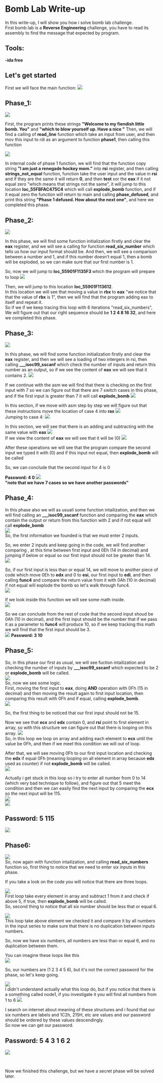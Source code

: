 # Bomb Lab Write-up
In this write-up, I will show you how i solve bomb lab challenge. <br>
First bomb lab is a **Reverse Engineering** challenge, you have to read its assembly to find the message that expected by program. <br>

## Tools:
  **-ida free**

## Let's get started

First we will face the main function:
![](/main_asm.png)

## Phase_1:

![](/phase_1_out.png)

First, the program prints these strings **"Welcome to my fiendish little bomb. You"** and **"which to blow yourself up. Have a nice "**
Then, we will find a calling of **read_line** function which take an input from user, and then mov this input to rdi as an argument to function **phase1**, then calling this function

![](/phase1_internal.png)

In internal code of phase 1 function, we will find that the function copy string **"I am just a renegade hockey mom."** into **rsi** register, and then calling **strings_not_equal** function, function take the user input and the value in **rsi** and if they are the same it will return **0**, and then **test** xor the **eax** if it not equal zero "which means that strings not the same", it will jump to this location **loc_55FBFAC475C4** which will call **explode_bomb** function, and if it equal zero the function will return to main and calling **phase_defused**, and print this string **"Phase 1 defused. How about the next one"**, and here we completed this phase.<br>

## Phase_2:

![](/phase2_internal.png)

In this phase, we will find some function initialization firstly and clear the **eax** register, and we will see a calling for function **read_six_number** which tells us how our input format should be.
And then, we will see a comparison between a number and 1, and if this number doesn’t equal 1, then a bomb will be exploded, so we can make sure that our first number is 1.

So, now we will jump to **loc_55901F1135F3** which the program will prepare to loop
![](/pics/prepare_to_loop_p2.png)

Then, we will jump to this location **loc_55901F113612**. <br>
In this location we will see that moving a value in **rbx** to **eax** "we notice that that the value of **rbx** is 1", then we will find that the program adding eax to itself and repeat it. <br>
So if we if we keep tracing this loop with 6 iterations "read_six_numbers", We will figure out that our right sequence should be **1 2 4 8 16 32**, and here we completed this phase. <br>

## Phase_3:

![](/pics/phase3_internal.png)

In this phase, we will find some function initialization firstly and clear the **eax** register, and then we will see a loading of two intergers in rsi, then calling **___isoc99_sscanf** which check the number of inputs and return this number as an output, so if we see the content of **eax** we will see that it contains 2. 
![](/pics/eax.png) <br>

If we continue with the asm we will find that there is checking on the first input with 7 so we can figure out that there are 7 switch cases in this phase, and if the first input is greater than 7 it will call **explode_bomb**
![](/pics/checking_cases.png) <br>

In this section, if we move with asm step by step we will figure out that these instructions move the location of case 4 into **rax**
![](/pics/switch_jump.png)
<br>Jumping to case 4:
![](/pics/case4.png) <br>

In this section, we will see that there is an adding and subtracting with the same value with **eax** 
![](/pics/sec_input_form.png)<br>
If we view the content of **eax** we will see that it will be (0)
![](/pics/second_input_4.png)<br>

After these operations we will see that the program compare the second input we typed it with (0) and if this input not equal, then **explode_bomb** will be called <br>
 
So, we can conclude that the second input for 4 is 0 <br>

**Password: 4 0**
![](/pics/phase3_defused.png) <br>
**"note that we have 7 cases so we have another passwords"** 

## Phase_4:
In this phase also we will as usuall some function intailization, and then we will find calling an **___isoc99_sscanf** function and comparing the **eax** which contain the output or return from this function with 2 and if not equal will call **explode_bomb** <br>
![](/pics/phase4/phase4_internal.png) <br>
So, the first information we founded is that we must enter 2 inputs. <br>

So, we enter 2 inputs and keep going in the code, we will find another comparing , at this time between first input and 0Eh (14 in decimal) and jumping if below or equal so our first input should not be greater than 14. <br>
![](/pics/phase4/first_input_14.png) <br>

So, if our first input is less than or equal 14, we will move to another piece of code which move 0Eh to **edx** and 0 to **esi**, our first input to **edi**, and then calling **func4** and compare the return value from it with 0Ah (10 in decimal) if not equal will explode the bomb so let's walk through func4. <br>
![](/pics/phase4/func4_out.png) <br>

If we look inside this function we will see some math inside. <br>
![](/pics/phase4/end_phase4.png) <br>

So we can conclude from the rest of code that the second input shoud be 0Ah (10 in decimal), and the first input should be the number that if we pass it as a parameter to **func4** will produce 10, so if we keep tracking this math we will find that the first input should be 3. <br>
![](/pics/phase4/phase4_defused.png)
**Password: 3 10**
<br>

## Phase_5:

So, in this phase our first as usual, we will see fuction intailization and checking the number of inputs by **___isoc99_sscanf** which expected to be 2 or **explode_bomb** will be called.<br>
![](/pics/phase5/phase5_internal.png) <br>
So, now we see some logic. <br>
First, moving the first input to **eax**, doing **AND** operation with 0Fh (15 in decimal) and then moving the result again to first input location, then comparing this result with 0Fh and if equal, calling **explode_bomb**. <br>
![](/pics/phase5/make_sure_!15.png)<br>

So, the first thing to be noticed that our first input should not be 15. <br>

Now we see that **ecx** and **edx** contain 0, and **rsi** point to first element in array, so with this structure we can figure out that there is looping on this array. <br0>
![](/pics/phase5/loop_structure.png) <br>
So, in this loop we loop on array and adding each element to **ecx** until the value be 0Fh, and then if we meet this condition we will out of loop. <br>

After that, we will see moving 0Fh to our first input location and checking the **edx** if equal 0Fh (meaning looping on all element in array because **edx** used as counter) if not **explode_bomb** will be called. <br>
![](/pics/phase5/looping_all_array.png)<br>

Actually i get stuck in this loop so i try to enter all number from 0 to 14 (which very bad technique to follow), and figure out that 5 meet the condition and then we can easily find the next input by comparing the **ecx** so the next input will be 115.<br>
![](/pics/phase5/second_input.png)<br>
![](/pics/phase5/rcs.png)<br>

## Password: 5 115 
![](/pics/phase5/result.png)<br>

## Phase6:

![](/pics/phase6/phase6_internal.png)<br>
So, now again with function intailization, and calling **read_six_numbers** function so, first thing to notice that we need to enter six inputs in this phase. <br>

If you take a look on the code you will notice that there are three loops. <br>

![](/pics/phase6/no_number_greater_than_6.png)<br>
First loop take every element in array and subtract 1 from it and check if above 5, if true, then **explode_bomb** will be called.<br>
So, second thing to notice that all six number should be less that or equal 6.<br>

![](/pics/phase6/second_loop.png)<br>
This loop take above element we checked it and compare it by all numbers in the input series to make sure that there is no duplication between inputs numbers. <br>

So, now we have six numbers, all numbers are less than or equal 6, and no duplication between them.<br>

You can imagine these loops like this <br>
![](/pics/phase6/loops_structure.png)<br>

So, our numbers are (1 2 3 4 5 6), but it's not the correct password for the phase, so let's keep going. <br>

![](/pics/phase6/third_loop.png)<br>
I didn't understand actually what this loop do, but if you notice that there is a something called node1, if you investigate it you will find all numbers from 1 to 6
![](/pics/phase6/nodes.png)<br>

I search on internet about meaning of these structures and i found that our six numbers are labels and 1C2h, 215H, etc are values and our password should be ordered by these values descendingly. <br>
So now we can get our password.<br>

## Password: 5 4 3 1 6 2 
![](/pics/phase6/phase6_defused.png)

<br>

Now we finished this challenge, but we have a secret phase will be solved later. <br>



